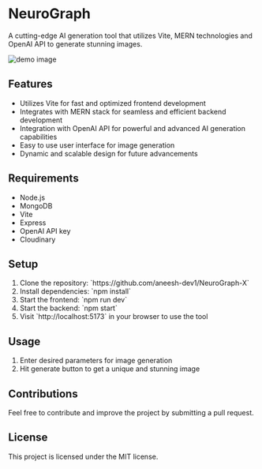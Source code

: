 <body>
  <h1>NeuroGraph</h1>
  <p>A cutting-edge AI generation tool that utilizes Vite, MERN technologies and OpenAI API to generate stunning images.</p>
  <img src="https://res.cloudinary.com/ddvxvsumy/image/upload/v1675079086/neuro_exvast.png" alt="demo image" />
  <h2>Features</h2>
  <ul>
    <li>Utilizes Vite for fast and optimized frontend development</li>
    <li>Integrates with MERN stack for seamless and efficient backend development</li>
    <li>Integration with OpenAI API for powerful and advanced AI generation capabilities</li>
    <li>Easy to use user interface for image generation</li>
    <li>Dynamic and scalable design for future advancements</li>
  </ul>
  <h2>Requirements</h2>
  <ul>
    <li>Node.js</li>
    <li>MongoDB</li>
    <li>Vite</li>
    <li>Express</li>
    <li>OpenAI API key</li>
    <li>Cloudinary</li>
  </ul>
  <h2>Setup</h2>
  <ol>
    <li>Clone the repository: `https://github.com/aneesh-dev1/NeuroGraph-X`</li>
    <li>Install dependencies: `npm install`</li>
    <li>Start the frontend: `npm run dev`</li>
    <li>Start the backend: `npm start`</li>
    <li>Visit `http://localhost:5173` in your browser to use the tool</li>
  </ol>
  <h2>Usage</h2>
  <ol>
    <li>Enter desired parameters for image generation</li>
    <li>Hit generate button to get a unique and stunning image</li>
  </ol>
  <h2>Contributions</h2>
  <p>Feel free to contribute and improve the project by submitting a pull request.</p>
  <h2>License</h2>
  <p>This project is licensed under the MIT license.</p>
</body>
